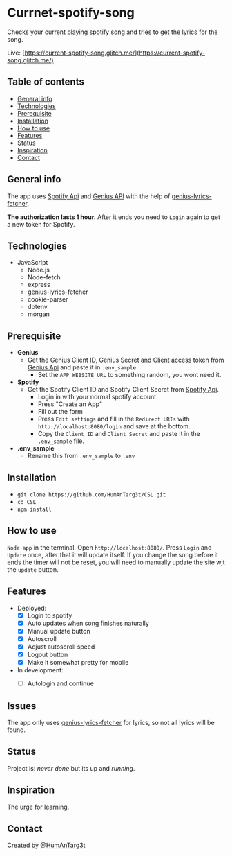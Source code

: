 # Currnet-spotify-song
 Checks your current playing spotify song and tries to get the lyrics for the song.
 
  Live: [https://current-spotify-song.glitch.me/](https://current-spotify-song.glitch.me/)
## Table of contents
* [General info](#general-info)
* [Technologies](#technologies)
* [Prerequisite](#Prerequisite)
* [Installation](#Installation)
* [How to use](#How-to-use)
* [Features](#features)
* [Status](#status)
* [Inspiration](#inspiration)
* [Contact](#contact)
 
## General info
The app uses [Spotify Api](https://developer.spotify.com/dashboard/) and [Genius API](https://docs.genius.com/) with the help of [genius-lyrics-fetcher](https://github.com/zenje/genius-lyrics-fetcher).
 
**The authorization lasts 1 hour.** After it ends you need to `Login` again to get a new token for Spotify.
 

## Technologies
* JavaScript 
     * Node.js
     * Node-fetch
     * express
     * genius-lyrics-fetcher
     * cookie-parser
     * dotenv
     * morgan

 
## Prerequisite
* **Genius**
    * Get the Genius Client ID, Genius  Secret and Client access token from [Genius Api](https://genius.com/api-clients) and paste it in `.env_sample`
        * Set the `APP WEBSITE URL` to something random, you wont need it.
* **Spotify**
     * Get the Spotify Client ID and Spotify Client Secret from [Spotify Api](https://developer.spotify.com/dashboard/).
          * Login in with your normal spotify account
          * Press "Create an App"
          * Fill out the form
          * Press `Edit settings` and fill in the `Redirect URIs` with `http://localhost:8080/login` and save at the bottom.
          * Copy the `Client ID` and `Client Secret` and paste it in the `.env_sample` file.
* **.env_sample**
     * Rename this from `.env_sample` to `.env`
 
## Installation
* `git clone https://github.com/HumAnTarg3t/CSL.git`
* `cd CSL`
* `npm install`
 
## How to use
`Node app` in the terminal.
Open `http://localhost:8080/`.
Press `Login` and `Update` once, after that it will update itself.
If you change the song before it ends the timer will not be reset, you will need to manually update the site wjt the `update` button.
 
## Features
* Deployed:
     * [x] Login to spotify
     * [X] Auto updates when song finishes naturally 
     * [X] Manual update button
     * [X] Autoscroll
     * [x] Adjust autoscroll speed
     * [X] Logout button
     * [X] Make it somewhat pretty for mobile
* In development:
     * [ ] Autologin and continue
     
  

 
## Issues
The app only uses [genius-lyrics-fetcher](https://github.com/zenje/genius-lyrics-fetcher) for lyrics, so not all lyrics will be found.
 
 
## Status
Project is: _never done_ but its up and _running_.

 
## Inspiration
The urge for learning.
 
## Contact
Created by [@HumAnTarg3t](https://github.com/HumAnTarg3t)
 
 


